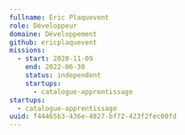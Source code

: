 ```yaml
---
fullname: Eric Plaquevent
role: Développeur
domaine: Développement
github: ericplaquevent
missions:
  - start: 2020-11-09
    end: 2022-06-30
    status: independent
    startups:
      - catalogue-apprentissage
startups:
  - catalogue-apprentissage
uuid: f44465b3-436e-4827-bf72-423f2fec00fd
---
```

